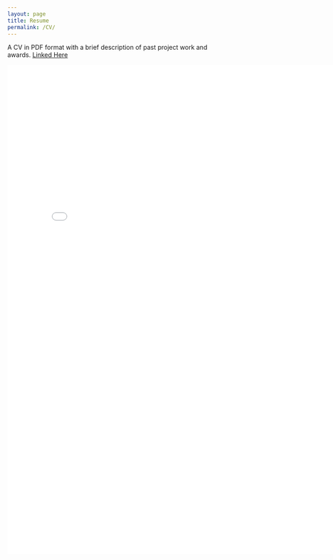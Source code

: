 ```yaml
---
layout: page
title: Resume
permalink: /CV/
---
```


A CV in PDF format with a brief description of past project work and awards. [Linked Here]({{site.baseurl}}/assets/docs/resume/CV_ishank_juneja.pdf)

<embed src="{{site.baseurl}}/assets/docs/CV_ishank_juneja.pdf" width="800px" height="1100px" />


